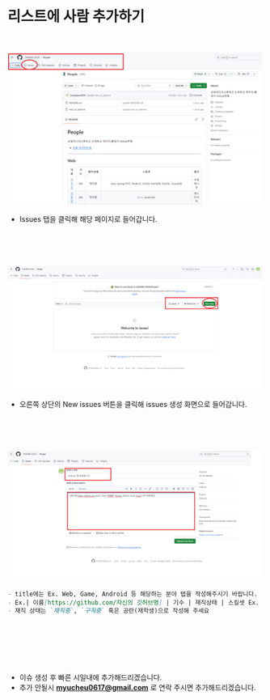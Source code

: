 # 리스트에 사람 추가하기

<br><br>
<img src="img/step1.png" width="600">

- Issues 탭을 클릭해 해당 페이지로 들어갑니다.
  <br><br><br><br><br>

<img src="img/step2.png" width="600" />

- 오른쪽 상단의 New issues 버튼을 클릭해 issues 생성 화면으로 들어갑니다.
  <br><br><br><br><br>

<img src="img/step3.png" width="600" />

```md
- title에는 Ex. Web, Game, Android 등 해당하는 분야 탭을 작성해주시기 바랍니다.
- Ex.| 이름[https://github.com/자신의 깃허브명] | 기수 | 재직상태 | 스킬셋 Ex. Node.js, Python, Scala, Vue.js | 회사명 |
- 재직 상태는 `재직중`, `구직중` 혹은 공란(재학생)으로 작성해 주세요
```

<br><br><br><br><br>

- 이슈 생성 후 빠른 시일내에 추가해드리겠습니다.
- 추가 안될시 **myucheu0617@gmail.com** 로 연락 주시면 추가해드리겠습니다.
